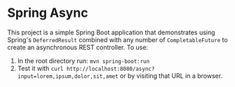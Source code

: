 # Spring Async

This project is a simple Spring Boot application that demonstrates using Spring's `DeferredResult` combined with
any number of `CompletableFuture` to create an asynchronous REST controller. To use:

1. In the root directory run: `mvn spring-boot:run`
2. Test it with `curl http://localhost:8080/async?input=lorem,ipsum,dolor,sit,amet` or by visiting that URL in a browser.